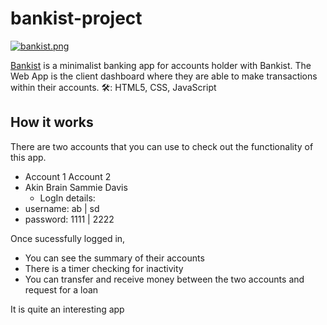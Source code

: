 # bankist-project

[![bankist.png](https://i.postimg.cc/ZRRTxwTg/Screenshot-28.png)](https://postimg.cc/mcvfbN1N)

[Bankist](https://bankistproject-akinyele.netlify.app/)
 is a minimalist banking app for accounts holder with Bankist. The Web App is the client dashboard where they are able to make transactions within their accounts. 
🛠: HTML5, CSS, JavaScript

## How it works
There are two accounts that you can use to check out the functionality of this app.
* Account 1                 Account 2
* Akin Brain                Sammie Davis
  * LogIn details:
* username: ab       |      sd
* password: 1111     |      2222

Once sucessfully logged in, 
* You can see the summary of their accounts
* There is a timer checking for inactivity
* You can transfer and receive money between the two accounts and request for a loan

It is quite an interesting app
